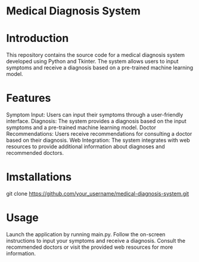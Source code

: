 # Medical Diagnosis System


# Introduction
This repository contains the source code for a medical diagnosis system developed using Python and Tkinter. The system allows users to input symptoms and receive a diagnosis based on a pre-trained machine learning model.

# Features
Symptom Input: Users can input their symptoms through a user-friendly interface.
Diagnosis: The system provides a diagnosis based on the input symptoms and a pre-trained machine learning model.
Doctor Recommendations: Users receive recommendations for consulting a doctor based on their diagnosis.
Web Integration: The system integrates with web resources to provide additional information about diagnoses and recommended doctors.

# Imstallations 
git clone https://github.com/your_username/medical-diagnosis-system.git

# Usage
Launch the application by running main.py.
Follow the on-screen instructions to input your symptoms and receive a diagnosis.
Consult the recommended doctors or visit the provided web resources for more information.
